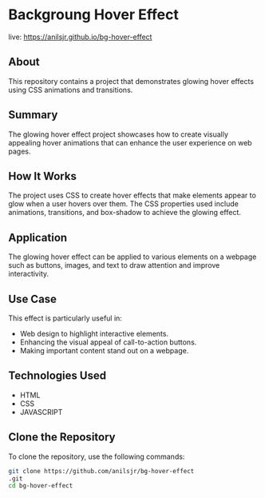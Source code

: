# Backgroung Hover Effect
live: https://anilsjr.github.io/bg-hover-effect

## About
This repository contains a project that demonstrates glowing hover effects using CSS animations and transitions.

## Summary
The glowing hover effect project showcases how to create visually appealing hover animations that can enhance the user experience on web pages.

## How It Works
The project uses CSS to create hover effects that make elements appear to glow when a user hovers over them. The CSS properties used include animations, transitions, and box-shadow to achieve the glowing effect.

## Application
The glowing hover effect can be applied to various elements on a webpage such as buttons, images, and text to draw attention and improve interactivity.

## Use Case
This effect is particularly useful in:
- Web design to highlight interactive elements.
- Enhancing the visual appeal of call-to-action buttons.
- Making important content stand out on a webpage.

## Technologies Used
- HTML
- CSS
- JAVASCRIPT

## Clone the Repository
To clone the repository, use the following commands:
```sh
git clone https://github.com/anilsjr/bg-hover-effect
.git
cd bg-hover-effect

